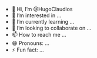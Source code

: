 - 👋 Hi, I’m @HugoClaudios
- 👀 I’m interested in ...
- 🌱 I’m currently learning ...
- 💞️ I’m looking to collaborate on ...
- 📫 How to reach me ...
- 😄 Pronouns: ...
- ⚡ Fun fact: ...

<!---
HugoClaudios/HugoClaudios is a ✨ special ✨ repository because its `README.md` (this file) appears on your GitHub profile.
You can click the Preview link to take a look at your changes.
--->
